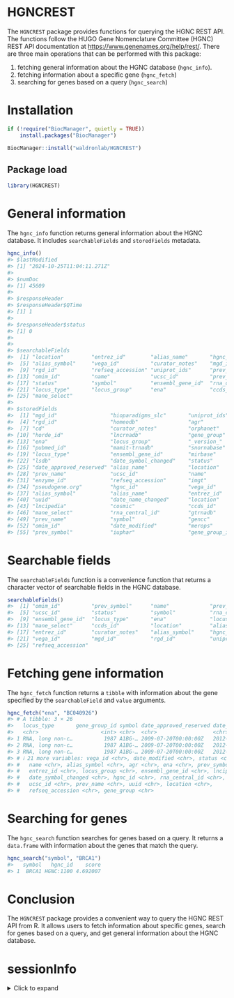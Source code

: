 
# HGNCREST

The `HGNCREST` package provides functions for querying the HGNC REST
API. The functions follow the HUGO Gene Nomenclature Committee (HGNC)
REST API documentation at <https://www.genenames.org/help/rest/>. There
are three main operations that can be performed with this package:

1.  fetching general information about the HGNC database (`hgnc_info`).
2.  fetching information about a specific gene (`hgnc_fetch`)
3.  searching for genes based on a query (`hgnc_search`)

# Installation

``` r
if (!require("BiocManager", quietly = TRUE))
    install.packages("BiocManager")

BiocManager::install("waldronlab/HGNCREST")
```

## Package load

``` r
library(HGNCREST)
```

# General information

The `hgnc_info` function returns general information about the HGNC
database. It includes `searchableFields` and `storedFields` metadata.

``` r
hgnc_info()
#> $lastModified
#> [1] "2024-10-25T11:04:11.271Z"
#> 
#> $numDoc
#> [1] 45609
#> 
#> $responseHeader
#> $responseHeader$QTime
#> [1] 1
#> 
#> $responseHeader$status
#> [1] 0
#> 
#> 
#> $searchableFields
#>  [1] "location"         "entrez_id"        "alias_name"       "hgnc_id"         
#>  [5] "alias_symbol"     "vega_id"          "curator_notes"    "mgd_id"          
#>  [9] "rgd_id"           "refseq_accession" "uniprot_ids"      "prev_symbol"     
#> [13] "omim_id"          "name"             "ucsc_id"          "prev_name"       
#> [17] "status"           "symbol"           "ensembl_gene_id"  "rna_central_id"  
#> [21] "locus_type"       "locus_group"      "ena"              "ccds_id"         
#> [25] "mane_select"     
#> 
#> $storedFields
#>  [1] "mgd_id"                 "bioparadigms_slc"       "uniprot_ids"           
#>  [4] "rgd_id"                 "homeodb"                "agr"                   
#>  [7] "cd"                     "curator_notes"          "orphanet"              
#> [10] "horde_id"               "lncrnadb"               "gene_group"            
#> [13] "ena"                    "locus_group"            "_version_"             
#> [16] "pubmed_id"              "mamit-trnadb"           "snornabase"            
#> [19] "locus_type"             "ensembl_gene_id"        "mirbase"               
#> [22] "lsdb"                   "date_symbol_changed"    "status"                
#> [25] "date_approved_reserved" "alias_name"             "location"              
#> [28] "prev_name"              "ucsc_id"                "name"                  
#> [31] "enzyme_id"              "refseq_accession"       "imgt"                  
#> [34] "pseudogene.org"         "hgnc_id"                "vega_id"               
#> [37] "alias_symbol"           "alias_name"             "entrez_id"             
#> [40] "uuid"                   "date_name_changed"      "location"              
#> [43] "lncipedia"              "cosmic"                 "ccds_id"               
#> [46] "mane_select"            "rna_central_id"         "gtrnadb"               
#> [49] "prev_name"              "symbol"                 "gencc"                 
#> [52] "omim_id"                "date_modified"          "merops"                
#> [55] "prev_symbol"            "iuphar"                 "gene_group_id"
```

# Searchable fields

The `searchableFields` function is a convenience function that returns a
character vector of searchable fields in the HGNC database.

``` r
searchableFields()
#>  [1] "omim_id"          "prev_symbol"      "name"             "prev_name"       
#>  [5] "ucsc_id"          "status"           "symbol"           "rna_central_id"  
#>  [9] "ensembl_gene_id"  "locus_type"       "ena"              "locus_group"     
#> [13] "mane_select"      "ccds_id"          "location"         "alias_name"      
#> [17] "entrez_id"        "curator_notes"    "alias_symbol"     "hgnc_id"         
#> [21] "vega_id"          "mgd_id"           "rgd_id"           "uniprot_ids"     
#> [25] "refseq_accession"
```

# Fetching gene information

The `hgnc_fetch` function returns a `tibble` with information about the
gene specified by the `searchableField` and `value` arguments.

``` r
hgnc_fetch("ena", "BC040926")
#> # A tibble: 3 × 26
#>   locus_type       gene_group_id symbol date_approved_reserved date_name_changed
#>   <chr>                    <int> <chr>  <chr>                  <chr>            
#> 1 RNA, long non-c…          1987 A1BG-… 2009-07-20T00:00:00Z   2012-08-15T00:00…
#> 2 RNA, long non-c…          1987 A1BG-… 2009-07-20T00:00:00Z   2012-08-15T00:00…
#> 3 RNA, long non-c…          1987 A1BG-… 2009-07-20T00:00:00Z   2012-08-15T00:00…
#> # ℹ 21 more variables: vega_id <chr>, date_modified <chr>, status <chr>,
#> #   name <chr>, alias_symbol <chr>, agr <chr>, ena <chr>, prev_symbol <chr>,
#> #   entrez_id <chr>, locus_group <chr>, ensembl_gene_id <chr>, lncipedia <chr>,
#> #   date_symbol_changed <chr>, hgnc_id <chr>, rna_central_id <chr>,
#> #   ucsc_id <chr>, prev_name <chr>, uuid <chr>, location <chr>,
#> #   refseq_accession <chr>, gene_group <chr>
```

# Searching for genes

The `hgnc_search` function searches for genes based on a query. It
returns a `data.frame` with information about the genes that match the
query.

``` r
hgnc_search("symbol", "BRCA1")
#>   symbol   hgnc_id    score
#> 1  BRCA1 HGNC:1100 4.692007
```

# Conclusion

The `HGNCREST` package provides a convenient way to query the HGNC REST
API from R. It allows users to fetch information about specific genes,
search for genes based on a query, and get general information about the
HGNC database.

# sessionInfo

<details>
<summary>
Click to expand
</summary>

``` r
sessionInfo()
#> R Under development (unstable) (2024-11-01 r87285)
#> Platform: x86_64-pc-linux-gnu
#> Running under: Ubuntu 22.04.5 LTS
#> 
#> Matrix products: default
#> BLAS:   /usr/lib/x86_64-linux-gnu/blas/libblas.so.3.10.0 
#> LAPACK: /usr/lib/x86_64-linux-gnu/lapack/liblapack.so.3.10.0
#> 
#> locale:
#>  [1] LC_CTYPE=en_US.UTF-8       LC_NUMERIC=C              
#>  [3] LC_TIME=en_US.UTF-8        LC_COLLATE=en_US.UTF-8    
#>  [5] LC_MONETARY=en_US.UTF-8    LC_MESSAGES=en_US.UTF-8   
#>  [7] LC_PAPER=en_US.UTF-8       LC_NAME=C                 
#>  [9] LC_ADDRESS=C               LC_TELEPHONE=C            
#> [11] LC_MEASUREMENT=en_US.UTF-8 LC_IDENTIFICATION=C       
#> 
#> time zone: America/New_York
#> tzcode source: system (glibc)
#> 
#> attached base packages:
#> [1] stats     graphics  grDevices utils     datasets  methods   base     
#> 
#> other attached packages:
#> [1] HGNCREST_0.99.0 httr2_1.0.6    
#> 
#> loaded via a namespace (and not attached):
#>  [1] vctrs_0.6.5         cli_3.6.3           knitr_1.49         
#>  [4] rlang_1.1.4         xfun_0.49           purrr_1.0.2        
#>  [7] generics_0.1.3      jsonlite_1.8.9      glue_1.8.0         
#> [10] htmltools_0.5.8.1   BiocBaseUtils_1.9.0 fansi_1.0.6        
#> [13] rmarkdown_2.29      rappdirs_0.3.3      tibble_3.2.1       
#> [16] evaluate_1.0.1      fastmap_1.2.0       yaml_2.3.10        
#> [19] lifecycle_1.0.4     BiocManager_1.30.25 compiler_4.5.0     
#> [22] dplyr_1.1.4         codetools_0.2-20    pkgconfig_2.0.3    
#> [25] tidyr_1.3.1         rstudioapi_0.17.1   digest_0.6.37      
#> [28] R6_2.5.1            tidyselect_1.2.1    utf8_1.2.4         
#> [31] pillar_1.9.0        curl_6.0.0          magrittr_2.0.3     
#> [34] withr_3.0.2         tools_4.5.0
```

</details>

